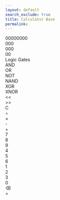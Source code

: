 ```yaml
---
layout: default
search_exclude: true
title: Calculator Base
permalink: 
---
```


<link rel="stylesheet" href="CalculatorStyle.css">

<div class="mouse-follower"></div>
<div class="calculator-container">
    <div class="calculator-outputs">
      <div class="calculator-output" id="binary">00000000</div>
      <div class="calculator-output" id="octal">000</div>
      <div class="calculator-output" id="output">000</div>
      <div class="calculator-output" id="hexadecimal">00</div>
    </div>
    <div class="calculator-switch">Logic Gates</div>
    <div class="calculator-gates">
      <div class="calculator-gate" id="AND">AND</div>
      <div class="calculator-gate" id="OR">OR</div>
      <div class="calculator-gate" id="NOT">NOT</div>
      <div class="calculator-gate" id="NAND">NAND</div>
      <div class="calculator-gate" id="XOR">XOR</div>
      <div class="calculator-gate" id="XNOR">XNOR</div>
    </div>
    <div class="calculator-bit-shifts">
      <div class="calculator-bit-shift" id="left"><<</div>
      <div class="calculator-bit-shift" id="right">>></div>
    </div>
    <div class="calculator-clear">C</div>
    <div class="calculator-operations">
      <div class="calculator-operation" id="division">÷</div>
      <div class="calculator-operation" id="multiplication">×</div>
      <div class="calculator-operation" id="subtraction">-</div>
      <div class="calculator-operation" id="addition">+</div>
    </div>
    <div class="calculator-numbers">
      <div class="calculator-number">7</div>
      <div class="calculator-number">8</div>
      <div class="calculator-number">9</div>
      <div class="calculator-number">4</div>
      <div class="calculator-number">5</div>
      <div class="calculator-number">6</div>
      <div class="calculator-number">1</div>
      <div class="calculator-number">2</div>
      <div class="calculator-number">3</div>
      <div class="calculator-number">0</div>
    </div>
    <div class="calculator-backspace">⌫</div>
    <div class="calculator-equals">=</div>
</div>

<script>
  var firstNumber = null;
  var operator = null;
  var nextReady = true;

  const output = document.getElementById("output");
  const binaryOutput = document.getElementById("binary");
  const octalOutput = document.getElementById("octal");
  const hexadecimalOutput = document.getElementById("hexadecimal");


  const numbers = document.querySelectorAll(".calculator-number");
  const operations = document.querySelectorAll(".calculator-operation");
  const clear = document.querySelectorAll(".calculator-clear");
  const equals = document.querySelector(".calculator-equals");
  const backspace = document.querySelector(".calculator-backspace");

  const toggleSwitch = document.querySelector(".calculator-switch");
  const gates = document.querySelectorAll(".calculator-gate");

  const bitSwitch = document.querySelectorAll(".calculator-bit-shift");
  
  var ANDgate = document.getElementById("AND");
  var ORgate = document.getElementById("OR");
  var NOTgate = document.getElementById("NOT");
  var NANDgate = document.getElementById("NAND");
  var XORgate = document.getElementById("XOR");
  var XNORgate = document.getElementById("XNOR");

  numbers.forEach(button => {
    button.addEventListener("click", function() {
      if (nextReady == true) {
        output.innerHTML = button.textContent.padStart(3, "0");
        if (button.textContent != "0") {
          nextReady = false;
        }
      } else {
        output.innerHTML = parseInt(output.innerHTML + button.textContent).toString().padStart(3, "0");
      }
      binaryOutput.innerHTML = parseInt(output.innerHTML).toString(2).padStart(8, "0");
      octalOutput.innerHTML = parseInt(output.innerHTML).toString(8).padStart(3, "0");
      hexadecimalOutput.innerHTML = parseInt(output.innerHTML).toString(16).padStart(2, "0");
    });
  });

  operations.forEach(button => {
    button.addEventListener("click", function() {
      firstNumber = parseInt(output.innerHTML);
      nextReady = true;
      operator = button.textContent;
    });
  });
  
  function calculate (first, second) {
    let result = 0;
    switch (operator) {
      case "+":
        result = first + second;
        break;
      case "-":
        result = first - second;
        break;
      case "×":
        result = first * second;
        break;
      case "÷":
        result = first / second;
        break;
      case "AND":
        result = first & second;
        break;
      case "OR":
        result = first | second;
        break;
      case "NAND":
        result = ~(first & second);
        break;
      case "NOR":
        result = ~(first | second);
        break;
      case "XOR":
        result = first ^ second;
        break;
      case "XNOR":
        result = ~(first ^ second);
        break;
      case ">>":
        result = first >> second;
        break;
      case "<<":
        result = first << second;
        break;
      default: 
        break;
    }
    return Math.floor(result);
  }
  toggleSwitch.addEventListener("click", function() {
    if(toggleSwitch.textContent == "Hexadecimal") {
      toggleSwitch.textContent = "Logic Gates";
      ANDgate.textContent = "AND";
      ORgate.textContent = "OR";
      NOTgate.textContent = "NOT";
      NANDgate.textContent = "NAND";
      XORgate.textContent = "XOR";
      XNORgate.textContent = "XNOR";
    } else {
      toggleSwitch.textContent = "Hexadecimal";
      ANDgate.textContent = "A";
      ORgate.textContent = "B";
      NOTgate.textContent = "C";
      NANDgate.textContent = "D";
      XORgate.textContent = "E";
      XNORgate.textContent = "F";
    }
  });

  gates.forEach(button => {
    button.addEventListener("click", function() {
      if (button.textContent == "NOT") {
        if (~(parseInt(output.innerHTML)) >= 0) {
          output.innerHTML = (~parseInt(output.innerHTML)).toString().padStart(3, "0");
          binaryOutput.innerHTML = parseInt(output.innerHTML).toString(2).padStart(8, "0");
          octalOutput.innerHTML = parseInt(output.innerHTML).toString(8).padStart(3, "0");
          hexadecimalOutput.innerHTML = parseInt(output.innerHTML).toString(16).padStart(2, "0");
        } else {
          output.innerHTML = "-" + (-~parseInt(output.innerHTML)).toString().padStart(3, "0");
          binaryOutput.innerHTML = (parseInt(output.innerHTML) & 0xFF).toString(2);
          octalOutput.innerHTML = (parseInt(output.innerHTML) & 0xFF).toString(8);
          hexadecimalOutput.innerHTML = (parseInt(output.innerHTML) & 0xFF).toString(16);
        }
        nextReady = true;
        operator = null;
        firstNumber = null;
      } else {
        firstNumber = parseInt(output.innerHTML);
        nextReady = true;
        operator = button.textContent;
      }
    });
  });

  bitSwitch.forEach(button => {
    button.addEventListener("click", function() {
      firstNumber = parseInt(output.innerHTML);
      nextReady = true;
      operator = button.textContent;     
    });
  });

  operations.forEach(button => {
    button.addEventListener("click", function() {
      firstNumber = parseInt(output.innerHTML);
      nextReady = true;
      operator = button.textContent;
    });
  });

  equals.addEventListener("click", function() {
    if (firstNumber){
      if (calculate(firstNumber, parseInt(output.innerHTML)) >= 0) {
        output.innerHTML = calculate(firstNumber, parseInt(output.innerHTML)).toString().padStart(3, "0");
        binaryOutput.innerHTML = parseInt(output.innerHTML).toString(2).padStart(8, "0");
        octalOutput.innerHTML = parseInt(output.innerHTML).toString(8).padStart(3, "0");
        hexadecimalOutput.innerHTML = parseInt(output.innerHTML).toString(16).padStart(2, "0");
      } else {
        output.innerHTML = "-" + (-calculate(firstNumber, parseInt(output.innerHTML))).toString().padStart(3, "0");
        binaryOutput.innerHTML = (parseInt(output.innerHTML) & 0xFF).toString(2);
        octalOutput.innerHTML = (parseInt(output.innerHTML) & 0xFF).toString(8);
        hexadecimalOutput.innerHTML = (parseInt(output.innerHTML) & 0xFF).toString(16);
      }
      nextReady = true;
      operator = null;
      firstNumber = null;
      return;
    }
  });

  clear.forEach(button => {
    button.addEventListener("click", function() {
      firstNumber = null;
      output.innerHTML = "000";
      binaryOutput.innerHTML = "00000000";
      octalOutput.innerHTML = "000";
      hexadecimalOutput.innerHTML = "00";
      nextReady = true;
    });
  });

  backspace.addEventListener("click", function() {
    if (!nextReady & output.innerHTML != "000") {
      if (output.innerHTML != "000") {
        output.innerHTML = output.innerHTML.slice(0, -1).padStart(3, "0");
        binaryOutput.innerHTML = parseInt(output.innerHTML).toString(2).padStart(8, "0");
        octalOutput.innerHTML = parseInt(output.innerHTML).toString(8).padStart(3, "0");
        hexadecimalOutput.innerHTML = parseInt(output.innerHTML).toString(16).padStart(2, "0");
        nextReady = true;
      }
    }
  });
</script>
